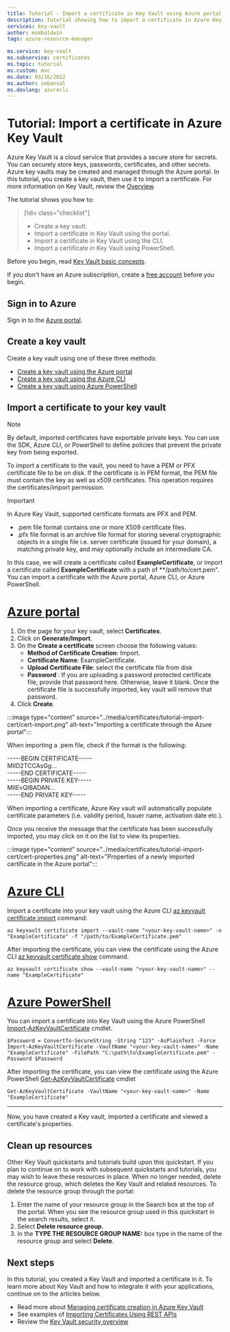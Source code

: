 ```yaml
---
title: Tutorial - Import a certificate in Key Vault using Azure portal | Microsoft Docs
description: Tutorial showing how to import a certificate in Azure Key Vault
services: key-vault
author: msmbaldwin
tags: azure-resource-manager

ms.service: key-vault
ms.subservice: certificates
ms.topic: tutorial
ms.custom: mvc
ms.date: 03/16/2022
ms.author: sebansal 
ms.devlang: azurecli
---
```

# Tutorial: Import a certificate in Azure Key Vault

Azure Key Vault is a cloud service that provides a secure store for secrets. You can securely store keys, passwords, certificates, and other secrets. Azure key vaults may be created and managed through the Azure portal. In this tutorial, you create a key vault, then use it to import a certificate. For more information on Key Vault, review the [Overview](../general/overview.md).

The tutorial shows you how to:

> [!div class="checklist"]
> * Create a key vault.
> * Import a certificate in Key Vault using the portal.
> * Import a certificate in Key Vault using the CLI.
> * Import a certificate in Key Vault using PowerShell.


Before you begin, read [Key Vault basic concepts](../general/basic-concepts.md). 

If you don't have an Azure subscription, create a [free account](https://azure.microsoft.com/free/?WT.mc_id=A261C142F) before you begin.

## Sign in to Azure

Sign in to the [Azure portal](https://portal.azure.com).

## Create a key vault

Create a key vault using one of these three methods:

- [Create a key vault using the Azure portal](../general/quick-create-portal.md)
- [Create a key vault using the Azure CLI](../general/quick-create-cli.md)
- [Create a key vault using Azure PowerShell](../general/quick-create-powershell.md)

## Import a certificate to your key vault
> [!NOTE]
> By default, imported certificates have exportable private keys. You can use the SDK, Azure CLI, or PowerShell to define policies that prevent the private key from being exported.

To import a certificate to the vault, you need to have a PEM or PFX certificate file to be on disk. If the certificate is in PEM format, the PEM file must contain the key as well as x509 certificates. This operation requires the certificates/import permission.

> [!IMPORTANT]
> In Azure Key Vault, supported certificate formats are PFX and PEM.
> - .pem file format contains one or more X509 certificate files.
> - .pfx file format is an archive file format for storing several cryptographic objects in a single file i.e. server certificate (issued for your domain), a matching private key, and may optionally include an intermediate CA.  

In this case, we will create a certificate called **ExampleCertificate**, or import a certificate called **ExampleCertificate**  with a path of **/path/to/cert.pem". You can import a certificate with the Azure portal, Azure CLI, or Azure PowerShell.

# [Azure portal](#tab/azure-portal)

1. On the page for your key vault, select **Certificates**.
2. Click on **Generate/Import**.
3. On the **Create a certificate** screen choose the following values:
    - **Method of Certificate Creation**: Import.
    - **Certificate Name**: ExampleCertificate.
    - **Upload Certificate File**: select the certificate file from disk
    - **Password** : If you are uploading a password protected certificate file, provide that password here. Otherwise, leave it blank. Once the certificate file is successfully imported, key vault will remove that password.
4. Click **Create**.

:::image type="content" source="../media/certificates/tutorial-import-cert/cert-import.png" alt-text="Importing a certificate through the Azure portal":::

When importing a .pem file, check if the format is the following:

-----BEGIN CERTIFICATE-----<br>
MIID2TCCAsGg...<br>
-----END CERTIFICATE-----<br>
-----BEGIN PRIVATE KEY-----<br>
MIIEvQIBADAN...<br>
-----END PRIVATE KEY-----<br>

When importing a certificate, Azure Key vault will automatically populate certificate parameters (i.e. validity period, Issuer name, activation date etc.).

Once you receive the message that the certificate has been successfully imported, you may click on it on the list to view its properties.

:::image type="content" source="../media/certificates/tutorial-import-cert/cert-properties.png" alt-text="Properties of a newly imported certificate in the Azure portal":::

# [Azure CLI](#tab/azure-cli)

Import a certificate into your key vault using the Azure CLI [az keyvault certificate import](/cli/azure/keyvault/certificate#az-keyvault-certificate-import) command:

```azurecli
az keyvault certificate import --vault-name "<your-key-vault-name>" -n "ExampleCertificate" -f "/path/to/ExampleCertificate.pem"
```

After importing the certificate, you can view the certificate using the Azure CLI [az keyvault certificate show](/cli/azure/keyvault/certificate#az-keyvault-certificate-show) command.

```azurecli
az keyvault certificate show --vault-name "<your-key-vault-name>" --name "ExampleCertificate"
```

# [Azure PowerShell](#tab/azure-powershell)

You can import a certificate into Key Vault using the Azure PowerShell [Import-AzKeyVaultCertificate](/powershell/module/az.keyvault/import-azkeyvaultcertificate) cmdlet.

```azurepowershell
$Password = ConvertTo-SecureString -String "123" -AsPlainText -Force
Import-AzKeyVaultCertificate -VaultName "<your-key-vault-name>" -Name "ExampleCertificate" -FilePath "C:\path\to\ExampleCertificate.pem" -Password $Password
```

After importing the certificate, you can view the certificate using the Azure PowerShell [Get-AzKeyVaultCertificate](/powershell/module/az.keyvault/get-azkeyvaultcertificate) cmdlet

```azurepowershell
Get-AzKeyVaultCertificate -VaultName "<your-key-vault-name>" -Name "ExampleCertificate"
```

---

Now, you have created a Key vault, imported a certificate and viewed a certificate's properties.

## Clean up resources

Other Key Vault quickstarts and tutorials build upon this quickstart. If you plan to continue on to work with subsequent quickstarts and tutorials, you may wish to leave these resources in place.
When no longer needed, delete the resource group, which deletes the Key Vault and related resources. To delete the resource group through the portal:

1. Enter the name of your resource group in the Search box at the top of the portal. When you see the resource group used in this quickstart in the search results, select it.
2. Select **Delete resource group**.
3. In the **TYPE THE RESOURCE GROUP NAME:** box type in the name of the resource group and select **Delete**.

## Next steps

In this tutorial, you created a Key Vault and imported a certificate in it. To learn more about Key Vault and how to integrate it with your applications, continue on to the articles below.

- Read more about [Managing certificate creation in Azure Key Vault](./create-certificate-scenarios.md)
- See examples of [Importing Certificates Using REST APIs](/rest/api/keyvault/certificates/import-certificate/import-certificate)
- Review the [Key Vault security overview](../general/security-features.md)
